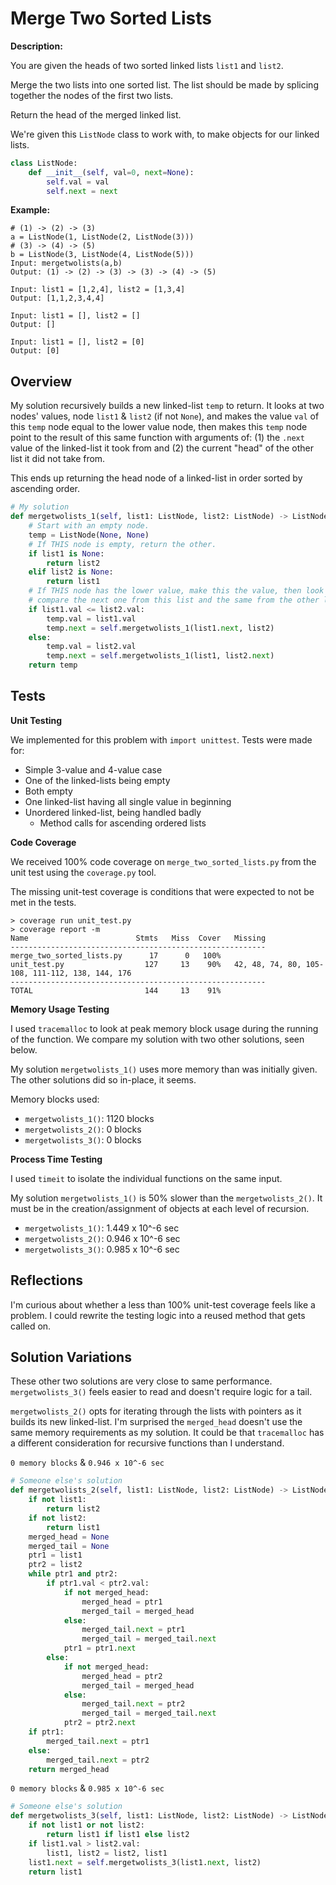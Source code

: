 # Merge Two Sorted Lists

**Description:**

You are given the heads of two sorted linked lists `list1` and `list2`.

Merge the two lists into one sorted list. The list should be made by splicing together the nodes of the first two lists.

Return the head of the merged linked list.

We're given this `ListNode` class to work with, to make objects for our linked lists.

```python
class ListNode:
    def __init__(self, val=0, next=None):
        self.val = val
        self.next = next
```

**Example:**

```
# (1) -> (2) -> (3)
a = ListNode(1, ListNode(2, ListNode(3)))
# (3) -> (4) -> (5)
b = ListNode(3, ListNode(4, ListNode(5)))
Input: mergetwolists(a,b)
Output: (1) -> (2) -> (3) -> (3) -> (4) -> (5)

Input: list1 = [1,2,4], list2 = [1,3,4]
Output: [1,1,2,3,4,4]

Input: list1 = [], list2 = []
Output: []

Input: list1 = [], list2 = [0]
Output: [0]
```

## Overview

My solution recursively builds a new linked-list `temp` to return. It looks at two nodes' values, node `list1` & `list2` (if not `None`), and makes the value `val` of this `temp` node equal to the lower value node, then makes this `temp` node point to the result of this same function with arguments of: (1) the `.next` value of the linked-list it took from and (2) the current "head" of the other list it did not take from.

This ends up returning the head node of a linked-list in order sorted by ascending order. 

```python
# My solution
def mergetwolists_1(self, list1: ListNode, list2: ListNode) -> ListNode:
    # Start with an empty node.
    temp = ListNode(None, None)
    # If THIS node is empty, return the other.
    if list1 is None:
        return list2
    elif list2 is None:
        return list1
    # If THIS node has the lower value, make this the value, then look to
    # compare the next one from this list and the same from the other list.
    if list1.val <= list2.val:
        temp.val = list1.val
        temp.next = self.mergetwolists_1(list1.next, list2)
    else:
        temp.val = list2.val
        temp.next = self.mergetwolists_1(list1, list2.next)
    return temp
```

## Tests

**Unit Testing**

We implemented for this problem with `import unittest`. Tests were made for:
- Simple 3-value and 4-value case
- One of the linked-lists being empty
- Both empty
- One linked-list having all single value in beginning
- Unordered linked-list, being handled badly
  - Method calls for ascending ordered lists


**Code Coverage**

We received 100% code coverage on `merge_two_sorted_lists.py` from the unit test using the `coverage.py` tool.

The missing unit-test coverage is conditions that were expected to not be met in the tests.

```
> coverage run unit_test.py
> coverage report -m 
Name                        Stmts   Miss  Cover   Missing
---------------------------------------------------------
merge_two_sorted_lists.py      17      0   100%
unit_test.py                  127     13    90%   42, 48, 74, 80, 105-108, 111-112, 138, 144, 176
---------------------------------------------------------
TOTAL                         144     13    91%
```

**Memory Usage Testing**

I used `tracemalloc` to look at peak memory block usage during the running of the function. We compare my solution with two other solutions, seen below.

My solution `mergetwolists_1()` uses more memory than was initially given. The other solutions did so in-place, it seems.

Memory blocks used:

- `mergetwolists_1()`: 1120 blocks
- `mergetwolists_2()`: 0 blocks
- `mergetwolists_3()`: 0 blocks


**Process Time Testing**

I used `timeit` to isolate the individual functions on the same input.

My solution `mergetwolists_1()` is 50% slower than the `mergetwolists_2()`. It must be in the creation/assignment of objects at each level of recursion.

- `mergetwolists_1()`: 1.449 x 10^-6 sec
- `mergetwolists_2()`: 0.946 x 10^-6 sec
- `mergetwolists_3()`: 0.985 x 10^-6 sec


## Reflections

I'm curious about whether a less than 100% unit-test coverage feels like a problem. I could rewrite the testing logic into a reused method that gets called on.

## Solution Variations

These other two solutions are very close to same performance. `mergetwolists_3()` feels easier to read and doesn't require logic for a tail.

`mergetwolists_2()` opts for iterating through the lists with pointers as it builds its new linked-list. I'm surprised the `merged_head` doesn't use the same memory requirements as my solution. It could be that `tracemalloc` has a different consideration for recursive functions than I understand.

`0 memory blocks` & `0.946 x 10^-6 sec`
```python
# Someone else's solution
def mergetwolists_2(self, list1: ListNode, list2: ListNode) -> ListNode:
    if not list1:
        return list2
    if not list2:
        return list1
    merged_head = None
    merged_tail = None
    ptr1 = list1
    ptr2 = list2
    while ptr1 and ptr2:
        if ptr1.val < ptr2.val:
            if not merged_head:
                merged_head = ptr1
                merged_tail = merged_head
            else:
                merged_tail.next = ptr1
                merged_tail = merged_tail.next
            ptr1 = ptr1.next
        else:
            if not merged_head:
                merged_head = ptr2
                merged_tail = merged_head
            else:
                merged_tail.next = ptr2
                merged_tail = merged_tail.next
            ptr2 = ptr2.next
    if ptr1:
        merged_tail.next = ptr1
    else:
        merged_tail.next = ptr2
    return merged_head
```

`0 memory blocks` & `0.985 x 10^-6 sec`
```python
# Someone else's solution
def mergetwolists_3(self, list1: ListNode, list2: ListNode) -> ListNode:
    if not list1 or not list2:
        return list1 if list1 else list2
    if list1.val > list2.val:
        list1, list2 = list2, list1
    list1.next = self.mergetwolists_3(list1.next, list2)
    return list1
```
